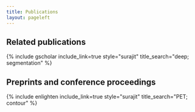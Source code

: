 ```yaml
---
title: Publications  
layout: pageleft
---
```


## Related publications
{% include gscholar include_link=true style="surajit" title_search="deep; segmentation" %}

<h2> Preprints and conference proceedings </h2>
{% include enlighten include_link=true style="surajit" title_search="PET; contour" %}
